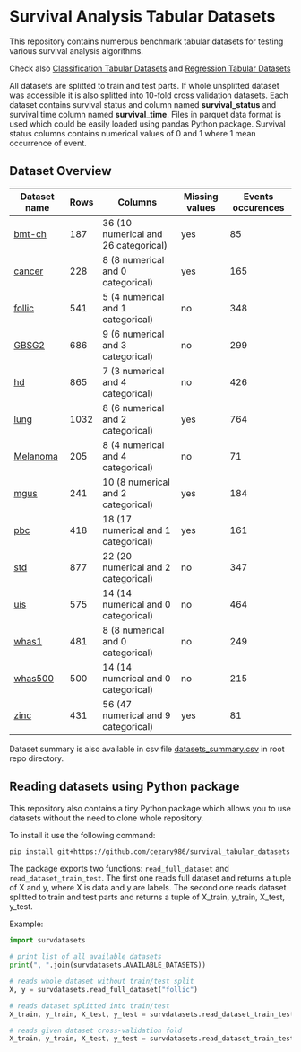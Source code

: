 # Survival Analysis Tabular Datasets

This repository contains numerous benchmark tabular datasets for testing various survival analysis algorithms.

Check also [Classification Tabular Datasets](https://github.com/cezary986/classification_tabular_datasets) and [Regression Tabular Datasets](https://github.com/cezary986/regression_tabular_datasets)

All datasets are splitted to train and test parts. If whole unsplitted dataset was accessible it is also splitted into 10-fold cross validation datasets. Each dataset contains survival status and column named **survival_status**  and survival time column named **survival_time**. Files in parquet data format is used which could be easily loaded using pandas Python package. Survival status columns contains numerical values of 0 and 1 where 1 mean occurrence of event.


## Dataset Overview

| Dataset name                                                                                            | Rows    | Columns | Missing values | Events occurences |
| ------------------------------------------------------------------------------------------------------- | ------- | ------- | -------------- |-------------------|
| [bmt-ch](https://github.com/adaa-polsl/GuideR/blob/master/datasets/bmt/bone-marrow.arff) | 187 | 36 (10 numerical and 26 categorical) | yes  |  85 |
| [cancer](https://cran.r-project.org/web/packages/survival/survival.pdf) | 228 | 8 (8 numerical and 0 categorical) | yes  |  165 |
| [follic](https://cran.r-project.org/web/packages/randomForestSRC/randomForestSRC.pdf) | 541 | 5 (4 numerical and 1 categorical) | no  |  348 |
| [GBSG2](https://cran.r-project.org/web/packages/TH.data/TH.data.pdf) | 686 | 9 (6 numerical and 3 categorical) | no  |  299 |
| [hd](https://cran.r-project.org/web/packages/randomForestSRC/randomForestSRC.pdf) | 865 | 7 (3 numerical and 4 categorical) | no  |  426 |
| [lung]([​https://www.stats.ox.ac.uk/pub/datasets/csb](https://stat.ethz.ch/R-manual/R-devel/library/survival/html/lung.html)) | 1032 | 8 (6 numerical and 2 categorical) | yes  |  764 |
| [Melanoma](https://cran.r-project.org/web/packages/riskRegression/riskRegression.pdf) | 205 | 8 (4 numerical and 4 categorical) | no  |  71 |
| [mgus](https://cran.r-project.org/web/packages/survival/survival.pdf) | 241 | 10 (8 numerical and 2 categorical) | yes  |  184 |
| [pbc](https://cran.r-project.org/web/packages/survival/survival.pdf) | 418 | 18 (17 numerical and 1 categorical) | yes  |  161 |
| [std](https://cran.r-project.org/web/packages/KMsurv/KMsurv.pdf) | 877 | 22 (20 numerical and 2 categorical) | no  |  347 |
| [uis](https://cran.r-project.org/web/packages/quantreg/quantreg.pdf) | 575 | 14 (14 numerical and 0 categorical) | no  |  464 |
| [whas1](https://web.archive.org/web/20170318010915/http://www.umass.edu/statdata/statdata/data/whas1.txt) | 481 | 8 (8 numerical and 0 categorical) | no  |  249 |
| [whas500](https://web.archive.org/web/20170517071528/http://www.umass.edu/statdata/statdata/data/whas500.txt) | 500 | 14 (14 numerical and 0 categorical) | no  |  215 |
| [zinc](https://dceg.cancer.gov/tools/analysis/nested-cohort) | 431 | 56 (47 numerical and 9 categorical) | yes  |  81 |

Dataset summary is also available in csv file [datasets_summary.csv](https://github.com/cezary986/survival_tabular_datasets/blob/main/datasets_summary.csv) in root repo directory.

## Reading datasets using Python package

This repository also contains a tiny Python package which allows you to use datasets without the need to clone whole repository.

 To install it use the following command:

```bash
pip install git+https://github.com/cezary986/survival_tabular_datasets
```

The package exports two functions: `read_full_dataset` and `read_dataset_train_test`.
The first one reads full dataset and returns a tuple of X and y, where X is data and y are labels.
The second one reads dataset splitted to train and test parts and returns a tuple of X_train, y_train, X_test, y_test. 

Example:

```python
import survdatasets

# print list of all available datasets
print(", ".join(survdatasets.AVAILABLE_DATASETS))

# reads whole dataset without train/test split
X, y = survdatasets.read_full_dataset("follic")

# reads dataset splitted into train/test
X_train, y_train, X_test, y_test = survdatasets.read_dataset_train_test("follic")

# reads given dataset cross-validation fold
X_train, y_train, X_test, y_test = survdatasets.read_dataset_train_test("follic",  cv_fold=3)
```
